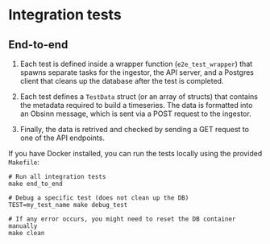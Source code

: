 # Integration tests

## End-to-end

1. Each test is defined inside a wrapper function (`e2e_test_wrapper`) that
   spawns separate tasks for the ingestor, the API server, and a Postgres
   client that cleans up the database after the test is completed.

1. Each test defines a `TestData` struct (or an array of structs) that contains
   the metadata required to build a timeseries. The data is formatted into an
   Obsinn message, which is sent via a POST request to the ingestor.

1. Finally, the data is retrived and checked by sending a GET request to one of
   the API endpoints.

If you have Docker installed, you can run the tests locally using the provided
`Makefile`:

```terminal
# Run all integration tests
make end_to_end

# Debug a specific test (does not clean up the DB)
TEST=my_test_name make debug_test

# If any error occurs, you might need to reset the DB container manually
make clean
```
